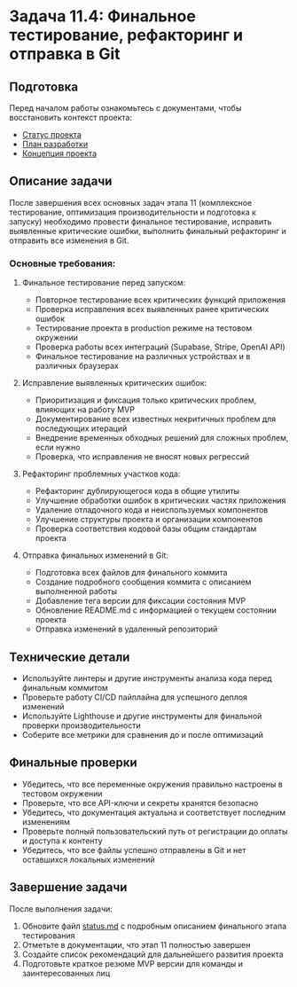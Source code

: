 # Задача 11.4: Финальное тестирование, рефакторинг и отправка в Git

## Подготовка
Перед началом работы ознакомьтесь с документами, чтобы восстановить контекст проекта:
- [Статус проекта](../docs/status.md)
- [План разработки](../docs/development-plan.md)
- [Концепция проекта](../docs/bizlevel-concept.md)

## Описание задачи
После завершения всех основных задач этапа 11 (комплексное тестирование, оптимизация производительности и подготовка к запуску) необходимо провести финальное тестирование, исправить выявленные критические ошибки, выполнить финальный рефакторинг и отправить все изменения в Git.

### Основные требования:
1. Финальное тестирование перед запуском:
   - Повторное тестирование всех критических функций приложения
   - Проверка исправления всех выявленных ранее критических ошибок
   - Тестирование проекта в production режиме на тестовом окружении
   - Проверка работы всех интеграций (Supabase, Stripe, OpenAI API)
   - Финальное тестирование на различных устройствах и в различных браузерах

2. Исправление выявленных критических ошибок:
   - Приоритизация и фиксация только критических проблем, влияющих на работу MVP
   - Документирование всех известных некритичных проблем для последующих итераций
   - Внедрение временных обходных решений для сложных проблем, если нужно
   - Проверка, что исправления не вносят новых регрессий

3. Рефакторинг проблемных участков кода:
   - Рефакторинг дублирующегося кода в общие утилиты
   - Улучшение обработки ошибок в критических частях приложения
   - Удаление отладочного кода и неиспользуемых компонентов
   - Улучшение структуры проекта и организации компонентов
   - Проверка соответствия кодовой базы общим стандартам проекта

4. Отправка финальных изменений в Git:
   - Подготовка всех файлов для финального коммита
   - Создание подробного сообщения коммита с описанием выполненной работы
   - Добавление тега версии для фиксации состояния MVP
   - Обновление README.md с информацией о текущем состоянии проекта
   - Отправка изменений в удаленный репозиторий

## Технические детали
- Используйте линтеры и другие инструменты анализа кода перед финальным коммитом
- Проверьте работу CI/CD пайплайна для успешного деплоя изменений
- Используйте Lighthouse и другие инструменты для финальной проверки производительности
- Соберите все метрики для сравнения до и после оптимизаций

## Финальные проверки
- Убедитесь, что все переменные окружения правильно настроены в тестовом окружении
- Проверьте, что все API-ключи и секреты хранятся безопасно
- Убедитесь, что документация актуальна и соответствует последним изменениям
- Проверьте полный пользовательский путь от регистрации до оплаты и доступа к контенту
- Убедитесь, что все файлы успешно отправлены в Git и нет оставшихся локальных изменений

## Завершение задачи
После выполнения задачи:
1. Обновите файл [status.md](../docs/status.md) с подробным описанием финального этапа тестирования
2. Отметьте в документации, что этап 11 полностью завершен
3. Создайте список рекомендаций для дальнейшего развития проекта
4. Подготовьте краткое резюме MVP версии для команды и заинтересованных лиц 